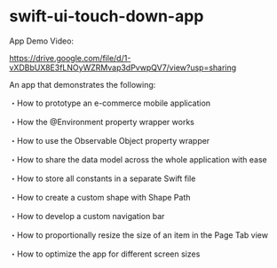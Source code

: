 # swift-ui-touch-down-app

App Demo Video:

https://drive.google.com/file/d/1-vXDBbUX8E3fLNOyWZRMvap3dPvwpQV7/view?usp=sharing

An app that demonstrates the following:

・How to prototype an e-commerce mobile application

・How the @Environment property wrapper works

・How to use the Observable Object property wrapper

・How to share the data model across the whole application with ease

・How to store all constants in a separate Swift file

・How to create a custom shape with Shape Path

・How to develop a custom navigation bar

・How to proportionally resize the size of an item in the Page Tab view

・How to optimize the app for different screen sizes
